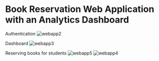 # Book Reservation Web Application with an Analytics Dashboard

Authentication
![webapp2](https://user-images.githubusercontent.com/68674002/145207803-1c2da859-cb15-435f-947a-d21e836cd29e.PNG)

Dashboard
![webapp3](https://user-images.githubusercontent.com/68674002/145208468-dec2a7bd-6dd2-45fd-9b8e-d1d3d1264fc6.PNG)

Reserving books for students
![webapp5](https://user-images.githubusercontent.com/68674002/145208472-370590e7-9371-472a-8fa2-7c73f44c6e38.PNG)
![webapp4](https://user-images.githubusercontent.com/68674002/145208470-882480ca-22dd-43de-bde5-3634c8e905b7.PNG)

